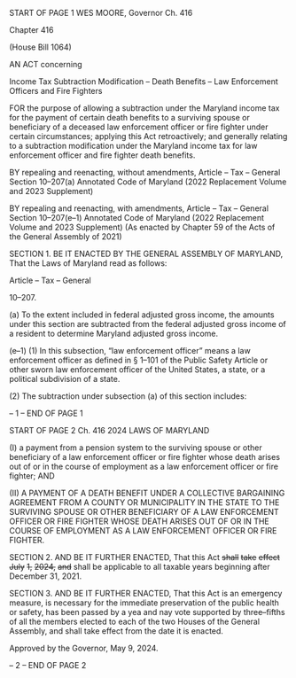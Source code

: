 START OF PAGE 1
WES MOORE, Governor Ch. 416

Chapter 416

(House Bill 1064)

AN ACT concerning

Income Tax Subtraction Modification – Death Benefits – Law Enforcement
Officers and Fire Fighters

FOR the purpose of allowing a subtraction under the Maryland income tax for the payment
of certain death benefits to a surviving spouse or beneficiary of a deceased law
enforcement officer or fire fighter under certain circumstances; applying this Act
retroactively; and generally relating to a subtraction modification under the
Maryland income tax for law enforcement officer and fire fighter death benefits.

BY repealing and reenacting, without amendments,
Article – Tax – General
Section 10–207(a)
Annotated Code of Maryland
(2022 Replacement Volume and 2023 Supplement)

BY repealing and reenacting, with amendments,
Article – Tax – General
Section 10–207(e–1)
Annotated Code of Maryland
(2022 Replacement Volume and 2023 Supplement)
(As enacted by Chapter 59 of the Acts of the General Assembly of 2021)

SECTION 1. BE IT ENACTED BY THE GENERAL ASSEMBLY OF MARYLAND,
That the Laws of Maryland read as follows:

Article – Tax – General

10–207.

(a) To the extent included in federal adjusted gross income, the amounts under
this section are subtracted from the federal adjusted gross income of a resident to determine
Maryland adjusted gross income.

(e–1) (1) In this subsection, “law enforcement officer” means a law enforcement
officer as defined in § 1–101 of the Public Safety Article or other sworn law enforcement
officer of the United States, a state, or a political subdivision of a state.

(2) The subtraction under subsection (a) of this section includes:

– 1 –
END OF PAGE 1

START OF PAGE 2
Ch. 416 2024 LAWS OF MARYLAND

(I) a payment from a pension system to the surviving spouse or other
beneficiary of a law enforcement officer or fire fighter whose death arises out of or in the
course of employment as a law enforcement officer or fire fighter; AND

(II) A PAYMENT OF A DEATH BENEFIT UNDER A COLLECTIVE
BARGAINING AGREEMENT FROM A COUNTY OR MUNICIPALITY IN THE STATE TO THE
SURVIVING SPOUSE OR OTHER BENEFICIARY OF A LAW ENFORCEMENT OFFICER OR
FIRE FIGHTER WHOSE DEATH ARISES OUT OF OR IN THE COURSE OF EMPLOYMENT
AS A LAW ENFORCEMENT OFFICER OR FIRE FIGHTER.

SECTION 2. AND BE IT FURTHER ENACTED, That this Act ~~shall~~ ~~take~~ ~~effect~~ ~~July~~
~~1,~~ ~~2024,~~ ~~and~~ shall be applicable to all taxable years beginning after December 31, 2021.

SECTION 3. AND BE IT FURTHER ENACTED, That this Act is an emergency
measure, is necessary for the immediate preservation of the public health or safety, has been
passed by a yea and nay vote supported by three–fifths of all the members elected to each of
the two Houses of the General Assembly, and shall take effect from the date it is enacted.

Approved by the Governor, May 9, 2024.

– 2 –
END OF PAGE 2